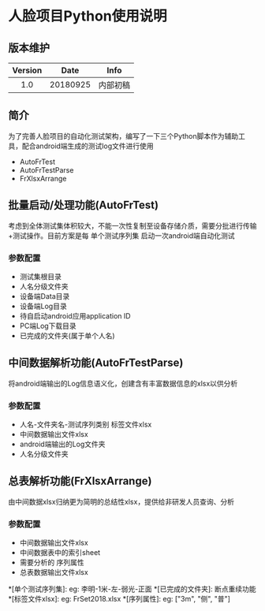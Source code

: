 # 人脸项目Python使用说明
## 版本维护
|Version|Date|Info|
|:--:|:--:|:--:|
|1.0|20180925|内部初稿|
## 简介
为了完善人脸项目的自动化测试架构，编写了一下三个Python脚本作为辅助工具，配合android端生成的测试log文件进行使用
 - AutoFrTest
 - AutoFrTestParse
 - FrXlsxArrange
## 批量启动/处理功能(AutoFrTest)
考虑到全体测试集体积较大，不能一次性复制至设备存储介质，需要分批进行传输+测试操作。目前方案是每 单个测试序列集 启动一次android端自动化测试
### 参数配置
- 测试集根目录
- 人名分级文件夹
- 设备端Data目录
- 设备端Log目录
- 待自启动android应用application ID
- PC端Log下载目录
- 已完成的文件夹(属于单个人名)
## 中间数据解析功能(AutoFrTestParse)
将android端输出的Log信息语义化，创建含有丰富数据信息的xlsx以供分析
### 参数配置
- 人名-文件夹名-测试序列类别 标签文件xlsx
- 中间数据输出文件xlsx
- android端输出的Log文件夹
- 人名分级文件夹
## 总表解析功能(FrXlsxArrange)
由中间数据xlsx归纳更为简明的总结性xlsx，提供给非研发人员查询、分析
### 参数配置
- 中间数据输出文件xlsx
- 中间数据表中的索引sheet
- 需要分析的 序列属性
- 总表数据输出文件xlsx



*[单个测试序列集]: eg: 李明-1米-左-弱光-正面
*[已完成的文件夹]: 断点重续功能
*[标签文件xlsx]: eg: FrSet2018.xlsx
*[序列属性]: eg: ["3m", "侧", "普"]


<!--stackedit_data:
eyJoaXN0b3J5IjpbMTY2OTA2MzEzOF19
-->